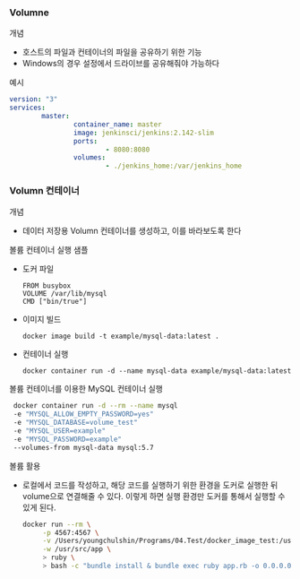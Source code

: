 ### Volumne
개념
- 호스트의 파일과 컨테이너의 파일을 공유하기 위한 기능
- Windows의 경우 설정에서 드라이브를 공유해줘야 가능하다

예시
```yml
version: "3"
services:
        master:
                container_name: master
                image: jenkinsci/jenkins:2.142-slim
                ports:
                        - 8080:8080
                volumes:
                        - ./jenkins_home:/var/jenkins_home
```


### Volumn 컨테이너
개념
- 데이터 저장용 Volumn 컨테이너를 생성하고, 이를 바라보도록 한다

볼륨 컨테이너 실행 샘플
- 도커 파일
    ~~~
    FROM busybox
    VOLUME /var/lib/mysql
    CMD ["bin/true"]
    ~~~
- 이미지 빌드
   ~~~
   docker image build -t example/mysql-data:latest .
   ~~~
- 컨테이너 실행
   ~~~
   docker container run -d --name mysql-data example/mysql-data:latest
   ~~~

볼륨 컨테이너를 이용한 MySQL 컨테이너 실행
```bash
 docker container run -d --rm --name mysql 
 -e "MYSQL_ALLOW_EMPTY_PASSWORD=yes" 
 -e "MYSQL_DATABASE=volume_test" 
 -e "MYSQL_USER=example" 
 -e "MYSQL_PASSWORD=example" 
 --volumes-from mysql-data mysql:5.7
```

볼륨 활용
- 로컬에서 코드를 작성하고, 해당 코드를 실행하기 위한 환경을 도커로 실행한 뒤 volume으로 연결해줄 수 있다. 이렇게 하면 실행 환경만 도커를 통해서 실행할 수 있게 된다. 
   ~~~bash
   docker run --rm \
        -p 4567:4567 \
        -v /Users/youngchulshin/Programs/04.Test/docker_image_test:/usr/src/app \
        -w /usr/src/app \
        > ruby \
        > bash -c "bundle install & bundle exec ruby app.rb -o 0.0.0.0"
   ~~~